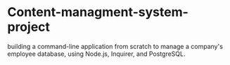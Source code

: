 # Content-managment-system-project
building a command-line application from scratch to manage a company's employee database, using Node.js, Inquirer, and PostgreSQL.

